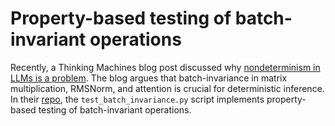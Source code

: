 # Property-based testing of batch-invariant operations

Recently, a Thinking Machines blog post discussed why [nondeterminism in LLMs is a problem](https://thinkingmachines.ai/blog/defeating-nondeterminism-in-llm-inference/). The blog argues that batch-invariance in matrix multiplication, RMSNorm, and attention is crucial for deterministic inference. In their [repo](https://github.com/thinking-machines-lab/batch_invariant_ops), the `test_batch_invariance.py` script implements property-based testing of batch-invariant operations.